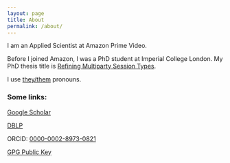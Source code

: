 ```yaml
---
layout: page
title: About
permalink: /about/
---
```


I am an Applied Scientist at Amazon Prime Video.

Before I joined Amazon,
I was a PhD student at Imperial College London.
My PhD thesis title is
[Refining Multiparty Session Types](/assets/phd-thesis.pdf).

I use [they/them](http://pronoun.is/they) pronouns.

### Some links:

[Google Scholar](https://scholar.google.com/citations?user=PPEUHmwAAAAJ&hl=en)

[DBLP](https://dblp.uni-trier.de/pid/80/6096-2.html)

ORCID: [0000-0002-8973-0821](https://orcid.org/0000-0002-8973-0821)

[GPG Public Key](/fangyi.asc)

